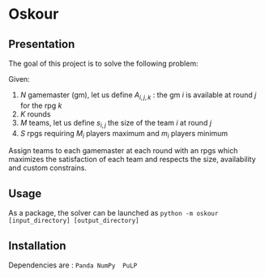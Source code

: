 # Oskour

## Presentation

The goal of this project is to solve the following problem:

Given:
1. $N$ gamemaster (gm), let us define $A_{i,j,k}$ : the gm $i$ is available at round $j$ for the rpg $k$
2. $K$ rounds
3. $M$ teams, let us define $s_{i,j}$ the size of the team $i$ at round $j$
4. $S$ rpgs requiring $M_i$ players maximum and $m_i$ players minimum

Assign teams to each gamemaster at each round with an rpgs which maximizes the satisfaction of each team and respects the size, availability and custom constrains.


## Usage

As a package, the solver can be launched as ```python -m oskour [input_directory] [output_directory]```


## Installation

Dependencies are : ```Panda NumPy  PuLP```




